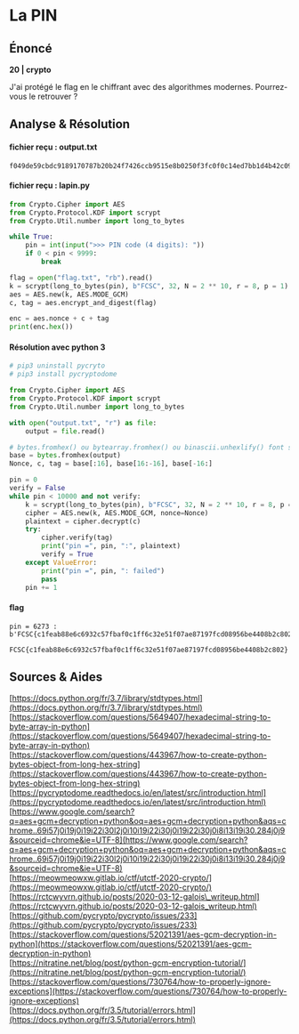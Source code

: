 # La PIN

## Énoncé

**20 \| crypto**

J'ai protégé le flag en le chiffrant avec des algorithmes modernes. Pourrez-vous le retrouver ?

## Analyse & Résolution

#### fichier reçu : output.txt

```text
f049de59cbdc9189170787b20b24f7426ccb9515e8b0250f3fc0f0c14ed7bb1d4b42c09d02fe01e0973a7233d99af55ce696f599050142759adc26796d64e0d6035f2fc39d2edb8a0797a9e45ae4cd55074cf99158d3a64dc70a7e836e3b30382df30de49ba60a
```

#### fichier reçu : lapin.py

```python
from Crypto.Cipher import AES
from Crypto.Protocol.KDF import scrypt
from Crypto.Util.number import long_to_bytes

while True:
	pin = int(input(">>> PIN code (4 digits): "))
	if 0 < pin < 9999:
		break

flag = open("flag.txt", "rb").read()
k = scrypt(long_to_bytes(pin), b"FCSC", 32, N = 2 ** 10, r = 8, p = 1)
aes = AES.new(k, AES.MODE_GCM)
c, tag = aes.encrypt_and_digest(flag)

enc = aes.nonce + c + tag
print(enc.hex())
```



#### Résolution avec python 3

```python
# pip3 uninstall pycryto
# pip3 install pycryptodome

from Crypto.Cipher import AES
from Crypto.Protocol.KDF import scrypt
from Crypto.Util.number import long_to_bytes

with open("output.txt", "r") as file:
	output = file.read()

# bytes.fromhex() ou bytearray.fromhex() ou binascii.unhexlify() font sensiblement la même chose.
base = bytes.fromhex(output)
Nonce, c, tag = base[:16], base[16:-16], base[-16:]

pin = 0
verify = False
while pin < 10000 and not verify:
	k = scrypt(long_to_bytes(pin), b"FCSC", 32, N = 2 ** 10, r = 8, p = 1)
	cipher = AES.new(k, AES.MODE_GCM, nonce=Nonce)
	plaintext = cipher.decrypt(c)
	try:
		cipher.verify(tag)
		print("pin =", pin, ":", plaintext)
		verify = True
	except ValueError:
		print("pin =", pin, ": failed")
		pass
	pin += 1
```

#### flag

```text
pin = 6273 : b'FCSC{c1feab88e6c6932c57fbaf0c1ff6c32e51f07ae87197fcd08956be4408b2c802}\n'

FCSC{c1feab88e6c6932c57fbaf0c1ff6c32e51f07ae87197fcd08956be4408b2c802}
```

## Sources & Aides

[https://docs.python.org/fr/3.7/library/stdtypes.html](https://docs.python.org/fr/3.7/library/stdtypes.html)  
[https://stackoverflow.com/questions/5649407/hexadecimal-string-to-byte-array-in-python](https://stackoverflow.com/questions/5649407/hexadecimal-string-to-byte-array-in-python)  
[https://stackoverflow.com/questions/443967/how-to-create-python-bytes-object-from-long-hex-string](https://stackoverflow.com/questions/443967/how-to-create-python-bytes-object-from-long-hex-string)  
[https://pycryptodome.readthedocs.io/en/latest/src/introduction.html](https://pycryptodome.readthedocs.io/en/latest/src/introduction.html)  
[https://www.google.com/search?q=aes+gcm+decryption+python&oq=aes+gcm+decryption+python&aqs=chrome..69i57j0i19j0i19i22i30l2j0i10i19i22i30j0i19i22i30j0i8i13i19i30.284j0j9&sourceid=chrome&ie=UTF-8](https://www.google.com/search?q=aes+gcm+decryption+python&oq=aes+gcm+decryption+python&aqs=chrome..69i57j0i19j0i19i22i30l2j0i10i19i22i30j0i19i22i30j0i8i13i19i30.284j0j9&sourceid=chrome&ie=UTF-8)  
[https://meowmeowxw.gitlab.io/ctf/utctf-2020-crypto/](https://meowmeowxw.gitlab.io/ctf/utctf-2020-crypto/)  
[https://rctcwyvrn.github.io/posts/2020-03-12-galois\_writeup.html](https://rctcwyvrn.github.io/posts/2020-03-12-galois_writeup.html)  
[https://github.com/pycrypto/pycrypto/issues/233](https://github.com/pycrypto/pycrypto/issues/233)  
[https://stackoverflow.com/questions/52021391/aes-gcm-decryption-in-python](https://stackoverflow.com/questions/52021391/aes-gcm-decryption-in-python)  
[https://nitratine.net/blog/post/python-gcm-encryption-tutorial/](https://nitratine.net/blog/post/python-gcm-encryption-tutorial/)  
[https://stackoverflow.com/questions/730764/how-to-properly-ignore-exceptions](https://stackoverflow.com/questions/730764/how-to-properly-ignore-exceptions)  
[https://docs.python.org/fr/3.5/tutorial/errors.html](https://docs.python.org/fr/3.5/tutorial/errors.html)  


